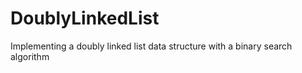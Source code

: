 # DoublyLinkedList

Implementing a doubly linked list data structure with a binary search algorithm
